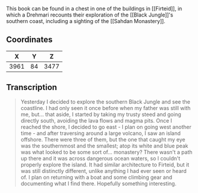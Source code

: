  

This book can be found in a chest in one of the buildings in [[Firteid]], in which a Drehmari recounts their exploration of the [[Black Jungle]]'s southern coast, including a sighting of the [[Sahdan Monastery]].

## Coordinates
| **X** | **Y** | **Z** |
| :---: | :---: | :---: |
| 3961  |  84   | 3477  |

## Transcription
>Yesterday I decided to explore the southern Black Jungle and see the coastline. I had only seen it once before when my father was still with me, but... that aside, I started by taking my trusty steed and going directly south, avoiding the lava flows and magma pits. Once I reached the shore, I decided to go east - I plan on going west another time - and after traversing around a large volcano, I saw an island offshore. There were three of them, but the one that caught my eye was the southernmost and the smallest; atop its white and blue peak was what looked to be some sort of... monastery? There wasn't a path up there and it was across dangerous ocean waters, so I couldn't properly explore the island. It had similar architecture to Firteid, but it was still distinctly different, unlike anything I had ever seen or heard of. I plan on returning with a boat and some climbing gear and documenting what I find there. Hopefully something interesting.

